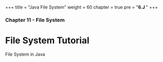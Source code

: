 +++
title = "Java File System"
weight = 60
chapter = true
pre = "<b>6.J </b>"
+++

### Chapter 11 - File System

# File System Tutorial

File System in Java
